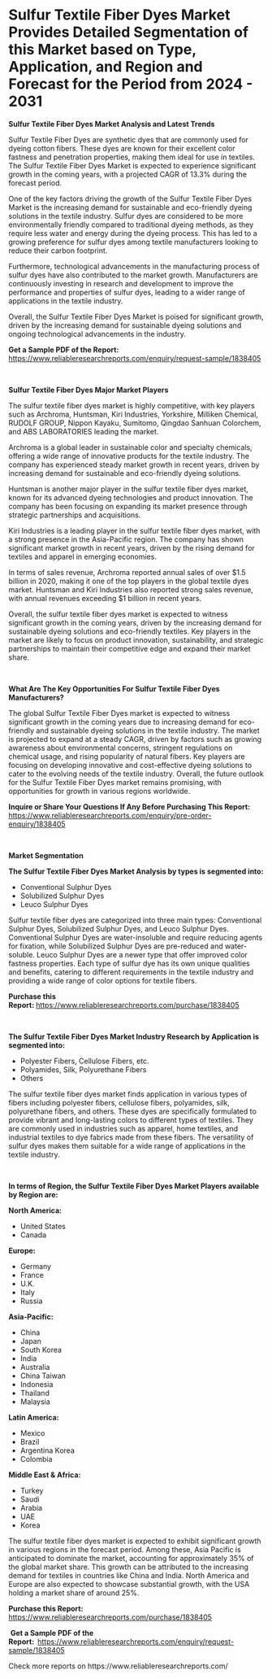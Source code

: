 <p><h1>Sulfur Textile Fiber Dyes Market Provides Detailed Segmentation of this Market based on Type, Application, and Region and Forecast for the Period from 2024 - 2031</h1></p><p><strong>Sulfur Textile Fiber Dyes Market Analysis and Latest Trends</strong></p>
<p><p>Sulfur Textile Fiber Dyes are synthetic dyes that are commonly used for dyeing cotton fibers. These dyes are known for their excellent color fastness and penetration properties, making them ideal for use in textiles. The Sulfur Textile Fiber Dyes Market is expected to experience significant growth in the coming years, with a projected CAGR of 13.3% during the forecast period.</p><p>One of the key factors driving the growth of the Sulfur Textile Fiber Dyes Market is the increasing demand for sustainable and eco-friendly dyeing solutions in the textile industry. Sulfur dyes are considered to be more environmentally friendly compared to traditional dyeing methods, as they require less water and energy during the dyeing process. This has led to a growing preference for sulfur dyes among textile manufacturers looking to reduce their carbon footprint.</p><p>Furthermore, technological advancements in the manufacturing process of sulfur dyes have also contributed to the market growth. Manufacturers are continuously investing in research and development to improve the performance and properties of sulfur dyes, leading to a wider range of applications in the textile industry.</p><p>Overall, the Sulfur Textile Fiber Dyes Market is poised for significant growth, driven by the increasing demand for sustainable dyeing solutions and ongoing technological advancements in the industry.</p></p>
<p><strong>Get a Sample PDF of the Report:&nbsp;</strong> <a href="https://www.reliableresearchreports.com/enquiry/request-sample/1838405">https://www.reliableresearchreports.com/enquiry/request-sample/1838405</a></p>
<p>&nbsp;</p>
<p><strong>Sulfur Textile Fiber Dyes Major Market Players</strong></p>
<p><p>The sulfur textile fiber dyes market is highly competitive, with key players such as Archroma, Huntsman, Kiri Industries, Yorkshire, Milliken Chemical, RUDOLF GROUP, Nippon Kayaku, Sumitomo, Qingdao Sanhuan Colorchem, and ABS LABORATORIES leading the market.</p><p>Archroma is a global leader in sustainable color and specialty chemicals, offering a wide range of innovative products for the textile industry. The company has experienced steady market growth in recent years, driven by increasing demand for sustainable and eco-friendly dyeing solutions.</p><p>Huntsman is another major player in the sulfur textile fiber dyes market, known for its advanced dyeing technologies and product innovation. The company has been focusing on expanding its market presence through strategic partnerships and acquisitions.</p><p>Kiri Industries is a leading player in the sulfur textile fiber dyes market, with a strong presence in the Asia-Pacific region. The company has shown significant market growth in recent years, driven by the rising demand for textiles and apparel in emerging economies.</p><p>In terms of sales revenue, Archroma reported annual sales of over $1.5 billion in 2020, making it one of the top players in the global textile dyes market. Huntsman and Kiri Industries also reported strong sales revenue, with annual revenues exceeding $1 billion in recent years.</p><p>Overall, the sulfur textile fiber dyes market is expected to witness significant growth in the coming years, driven by the increasing demand for sustainable dyeing solutions and eco-friendly textiles. Key players in the market are likely to focus on product innovation, sustainability, and strategic partnerships to maintain their competitive edge and expand their market share.</p></p>
<p>&nbsp;</p>
<p><strong>What Are The Key Opportunities For Sulfur Textile Fiber Dyes Manufacturers?</strong></p>
<p><p>The global Sulfur Textile Fiber Dyes market is expected to witness significant growth in the coming years due to increasing demand for eco-friendly and sustainable dyeing solutions in the textile industry. The market is projected to expand at a steady CAGR, driven by factors such as growing awareness about environmental concerns, stringent regulations on chemical usage, and rising popularity of natural fibers. Key players are focusing on developing innovative and cost-effective dyeing solutions to cater to the evolving needs of the textile industry. Overall, the future outlook for the Sulfur Textile Fiber Dyes market remains promising, with opportunities for growth in various regions worldwide.</p></p>
<p><strong>Inquire or Share Your Questions If Any Before Purchasing This Report:</strong> <a href="https://www.reliableresearchreports.com/enquiry/pre-order-enquiry/1838405">https://www.reliableresearchreports.com/enquiry/pre-order-enquiry/1838405</a></p>
<p>&nbsp;</p>
<p><strong>Market Segmentation</strong></p>
<p><strong>The Sulfur Textile Fiber Dyes Market Analysis by types is segmented into:</strong></p>
<p><ul><li>Conventional Sulphur Dyes</li><li>Solubilized Sulphur Dyes</li><li>Leuco Sulphur Dyes</li></ul></p>
<p><p>Sulfur textile fiber dyes are categorized into three main types: Conventional Sulphur Dyes, Solubilized Sulphur Dyes, and Leuco Sulphur Dyes. Conventional Sulphur Dyes are water-insoluble and require reducing agents for fixation, while Solubilized Sulphur Dyes are pre-reduced and water-soluble. Leuco Sulphur Dyes are a newer type that offer improved color fastness properties. Each type of sulfur dye has its own unique qualities and benefits, catering to different requirements in the textile industry and providing a wide range of color options for textile fibers.</p></p>
<p><strong>Purchase this Report:&nbsp;</strong><a href="https://www.reliableresearchreports.com/purchase/1838405">https://www.reliableresearchreports.com/purchase/1838405</a></p>
<p>&nbsp;</p>
<p><strong>The Sulfur Textile Fiber Dyes Market Industry Research by Application is segmented into:</strong></p>
<p><ul><li>Polyester Fibers, Cellulose Fibers, etc.</li><li>Polyamides, Silk, Polyurethane Fibers</li><li>Others</li></ul></p>
<p><p>The sulfur textile fiber dyes market finds application in various types of fibers including polyester fibers, cellulose fibers, polyamides, silk, polyurethane fibers, and others. These dyes are specifically formulated to provide vibrant and long-lasting colors to different types of textiles. They are commonly used in industries such as apparel, home textiles, and industrial textiles to dye fabrics made from these fibers. The versatility of sulfur dyes makes them suitable for a wide range of applications in the textile industry.</p></p>
<p>&nbsp;</p>
<p><strong>In terms of Region, the Sulfur Textile Fiber Dyes Market Players available by Region are:</strong></p>
<p>
    <p> <strong> North America: </strong>
        <ul>
            <li>United States</li>
            <li>Canada</li>
        </ul>
        </p> 
    <p> <strong> Europe: </strong>
        <ul>
            <li>Germany</li>
            <li>France</li>
            <li>U.K.</li>
            <li>Italy</li>
            <li>Russia</li>
        </ul>
        </p> 
    <p> <strong> Asia-Pacific: </strong>
        <ul>
            <li>China</li>
            <li>Japan</li>
            <li>South Korea</li>
            <li>India</li>
            <li>Australia</li>
            <li>China Taiwan</li>
            <li>Indonesia</li>
            <li>Thailand</li>
            <li>Malaysia</li>
        </ul>
        </p> 
    <p> <strong> Latin America: </strong>
        <ul>
            <li>Mexico</li>
            <li>Brazil</li>
            <li>Argentina Korea</li>
            <li>Colombia</li>
        </ul>
        </p> 
    <p> <strong> Middle East & Africa: </strong>
        <ul>
            <li>Turkey</li>
            <li>Saudi</li>
            <li>Arabia</li>
            <li>UAE</li>
            <li>Korea</li>
        </ul>
    </p>
    </p>
<p><p>The sulfur textile fiber dyes market is expected to exhibit significant growth in various regions in the forecast period. Among these, Asia Pacific is anticipated to dominate the market, accounting for approximately 35% of the global market share. This growth can be attributed to the increasing demand for textiles in countries like China and India. North America and Europe are also expected to showcase substantial growth, with the USA holding a market share of around 25%.</p></p>
<p><strong>Purchase this Report: </strong><a href="https://www.reliableresearchreports.com/purchase/1838405">https://www.reliableresearchreports.com/purchase/1838405</a></p>
<p>&nbsp;<strong>Get a Sample PDF of the Report:&nbsp;&nbsp;</strong><a href="https://www.reliableresearchreports.com/enquiry/request-sample/1838405">https://www.reliableresearchreports.com/enquiry/request-sample/1838405</a></p>
<p><strong></strong></p>
<p>Check more reports on https://www.reliableresearchreports.com/</p>